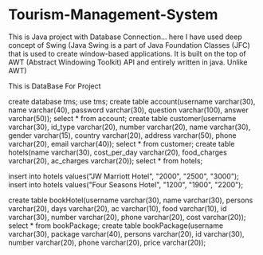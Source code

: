 # Tourism-Management-System
This is Java project with Database Connection... here I have used deep concept of Swing (Java Swing is a part of Java Foundation Classes (JFC) that is used to create window-based applications. It is built on the top of AWT (Abstract Windowing Toolkit) API and entirely written in java. Unlike AWT)

This is DataBase For Project

create database tms;
use tms;
create table account(username varchar(30), name varchar(40), password varchar(30), question varchar(100), answer varchar(50));
select * from  account;
create table customer(username varchar(30), id_type varchar(20), number varchar(20), name varchar(30), gender varchar(15), country varchar(20), address varchar(50), phone varchar(20), email varchar(40));
select * from  customer;
create table hotels(name varchar(30), cost_per_day varchar(20), food_charges varchar(20), ac_charges varchar(20));
select * from  hotels;

insert into hotels values("JW Marriott Hotel", "2000", "2500", "3000");
insert into hotels values("Four Seasons Hotel", "1200", "1900", "2200");

create table bookHotel(username varchar(30), name varchar(30), persons varchar(20), days varchar(20), ac varchar(10), food varchar(10), id varchar(30), number varchar(20), phone varchar(20), cost varchar(20));
select * from bookPackage;
create table bookPackage(username varchar(30), package varchar(40), persons varchar(20), id varchar(30), number varchar(20), phone varchar(20), price varchar(20));
